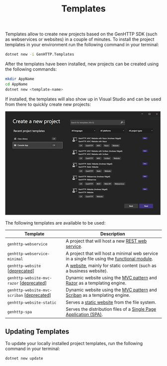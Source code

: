 ﻿---
title: Templates
cascade:
  type: docs
---

Templates allow to create new projects based on the GenHTTP SDK
(such as webservices or websites) in a couple of minutes. To
install the project templates in your environment run the following
command in your terminal:

```bash
dotnet new -i GenHTTP.Templates
```

After the templates have been installed, new projects can be created
using the following commands:

```bash
mkdir AppName
cd AppName
dotnet new <template-name>
```

If installed, the templates will also show up in Visual Studio and can
be used from there to quickly create new projects:

![GenHTTP template projects in Visual Studio](templates.png)

The following templates are available to be used:

| Template      | Description  | 
| ------------- |------------- | 
| `genhttp-webservice` | A project that will host a new [REST web service](./webservices). |
| `genhttp-webservice-minimal` | A project that will host a minimal web service in a single file using the [functional module](./functional). |
| `genhttp-website` \[[deprecated](https://github.com/Kaliumhexacyanoferrat/GenHTTP/issues/496)\] | A [website](./websites), mainly for static content (such as a business website). |
| `genhttp-website-mvc-razor` \[[deprecated](https://github.com/Kaliumhexacyanoferrat/GenHTTP/issues/496)\] | Dynamic website using the [MVC pattern](./controllers) and [Razor](https://docs.microsoft.com/en-us/aspnet/core/mvc/views/razor?view=aspnetcore-5.0) as a templating engine. |
| `genhttp-website-mvc-scriban` \[[deprecated](https://github.com/Kaliumhexacyanoferrat/GenHTTP/issues/496)\] | Dynamic website using the [MVC pattern](./controllers) and [Scriban](https://github.com/scriban/scriban/) as a templating engine. |
| `genhttp-website-static` | Serves a [static website](./static-websites) from the file system. |
| `genhttp-spa` | Serves the distribution files of a [Single Page Application (SPA)](./single-page-applications). |

## Updating Templates

To update your locally installed project templates, run the following
command in your terminal:

```bash
dotnet new update
```
